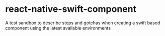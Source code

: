 # react-native-swift-component
A test sandbox to describe steps and gotchas when creating a swift based component using the latest available environments 
